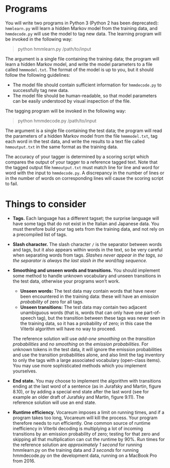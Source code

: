 # Programs

You will write two programs in Python 3 (Python 2 has been deprecated): `hmmlearn.py` will learn a hidden Markov model from the training data, and `hmmdecode.py` will use the model to tag new data.
The learning program will be invoked in the following way:

> python hmmlearn.py /path/to/input 

The argument is a single file containing the training data; the program will learn a hidden Markov model, and write the model parameters to a file called `hmmmodel.txt`. The format of the model is up to you, but it should follow the following guidelines:

- The model file should contain sufficient information for `hmmdecode.py` to successfully tag new data.
- The model file should be human-readable, so that model parameters can be easily understood by visual inspection of the file.

The tagging program will be invoked in the following way:

> python hmmdecode.py /path/to/input

The argument is a single file containing the test data; the program will read the parameters of a hidden Markov model from the file `hmmmodel.txt`, tag each word in the test data, and write the results to a text file called `hmmoutput.txt` in the same format as the training data.

The accuracy of your tagger is determined by a scoring script which compares the output of your tagger to a reference tagged text. Note that the tagged output file `hmmoutput.txt` must match line for line and word for word with the input to `hmmdecode.py`. A discrepancy in the number of lines or in the number of words on corresponding lines will cause the scoring script to fail.

# Things to consider

- **Tags.** Each language has a different tagset; the surprise language will have some tags that do not exist in the Italian and Japanese data. You must therefore build your tag sets from the training data, and not rely on a precompiled list of tags.
- **Slash character.** The slash character `/` is the separator between words and tags, but it also appears within words in the text, so be very careful when separating words from tags. *Slashes never appear in the tags, so the separator is always the last slash in the word/tag sequence.*
- **Smoothing and unseen words and transitions.** You should implement some method to handle unknown vocabulary and unseen transitions in the test data, otherwise your programs won’t work.
    - **Unseen words:** The test data may contain words that have never been encountered in the training data: these will have an *emission probability* of zero for all tags.
    - **Unseen transitions:** The test data may contain two adjacent unambiguous words (that is, words that can only have one part-of-speech tag), but the transition between these tags was never seen in the training data, so it has a probability of zero; in this case the Viterbi algorithm will have no way to proceed. 
  
  The reference solution will use *add-one smoothing* on the *transition probabilities* and *no smoothing* on the *emission probabilities*. For unknown tokens in the test data, it will ignore the emission probabilities and use the transition probabilities alone, and also limit the tag inventory to only the tags with a large associated vocabulary (open-class items). You may use more sophisticated methods which you implement yourselves.
- **End state.** You may choose to implement the algorithm with transitions ending at the last word of a sentence (as in Jurafsky and Martin, figure 8.10), or by adding a special end state after the last word (see for example an older draft of Jurafsky and Martin, figure 9.11). The reference solution will use an end state.
- **Runtime efficiency.** Vocareum imposes a limit on running times, and if a program takes too long, Vocareum will kill the process. Your program therefore needs to run efficiently. One common source of runtime inefficiency in Viterbi decoding is multiplying a lot of incoming transitions by an emission probability of zero; testing for that zero and skipping all that multiplication can cut the runtime by 90%. Run times for the reference solution are *approximately 1 second* for running hmmlearn.py on the training data and *3 seconds* for running hmmdecode.py on the development data, running on a MacBook Pro from 2016.